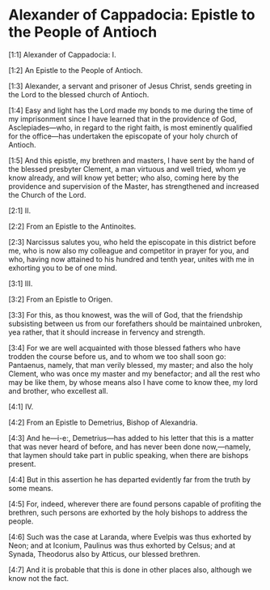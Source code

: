 # Alexander of Cappadocia: Epistle to the People of Antioch

[1:1] Alexander of Cappadocia: I.

[1:2] An Epistle to the People of Antioch.

[1:3] Alexander, a servant and prisoner of Jesus Christ, sends greeting in the Lord to the blessed church of Antioch.

[1:4] Easy and light has the Lord made my bonds to me during the time of my imprisonment since I have learned that in the providence of God, Asclepiades—who, in regard to the right faith, is most eminently qualified for the office—has undertaken the episcopate of your holy church of Antioch.

[1:5] And this epistle, my brethren and masters, I have sent by the hand of the blessed presbyter Clement, a man virtuous and well tried, whom ye know already, and will know yet better; who also, coming here by the providence and supervision of the Master, has strengthened and increased the Church of the Lord.

[2:1] II.

[2:2] From an Epistle to the Antinoites.

[2:3] Narcissus salutes you, who held the episcopate in this district before me, who is now also my colleague and competitor in prayer for you, and who, having now attained to his hundred and tenth year, unites with me in exhorting you to be of one mind.

[3:1] III.

[3:2] From an Epistle to Origen.

[3:3] For this, as thou knowest, was the will of God, that the friendship subsisting between us from our forefathers should be maintained unbroken, yea rather, that it should increase in fervency and strength.

[3:4] For we are well acquainted with those blessed fathers who have trodden the course before us, and to whom we too shall soon go: Pantaenus, namely, that man verily blessed, my master; and also the holy Clement, who was once my master and my benefactor; and all the rest who may be like them, by whose means also I have come to know thee, my lord and brother, who excellest all.

[4:1] IV.

[4:2] From an Epistle to Demetrius, Bishop of Alexandria.

[4:3] And he—i-e:, Demetrius—has added to his letter that this is a matter that was never heard of before, and has never been done now,—namely, that laymen should take part in public speaking, when there are bishops present.

[4:4] But in this assertion he has departed evidently far from the truth by some means.

[4:5] For, indeed, wherever there are found persons capable of profiting the brethren, such persons are exhorted by the holy bishops to address the people.

[4:6] Such was the case at Laranda, where Evelpis was thus exhorted by Neon; and at Iconium, Paulinus was thus exhorted by Celsus; and at Synada, Theodorus also by Atticus, our blessed brethren.

[4:7] And it is probable that this is done in other places also, although we know not the fact.

